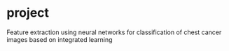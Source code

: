 # project
Feature extraction using neural networks for classification of chest cancer images based on integrated learning
